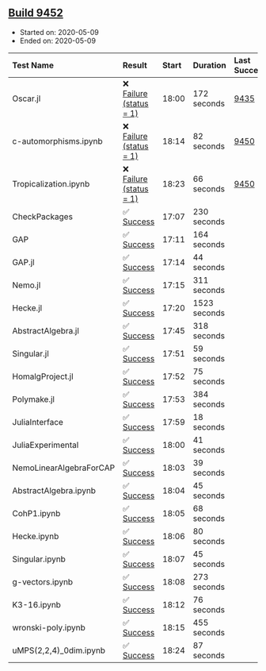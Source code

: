 ## [Build 9452](https://oscarci.mathematik.uni-kl.de/job/oscar/9452/)

* Started on: 2020-05-09
* Ended on: 2020-05-09

| Test Name    | Result | Start | Duration | Last Success | First Failure |
|:-------------|:-------|:------|:---------|:-------------|:--------------|
| Oscar.jl | ❌ [Failure (status = 1)](https://oscarci.mathematik.uni-kl.de/job/oscar/9452/artifact/logs/build-9452/Oscar.jl.log) | 18:00 | 172 seconds | [9435](https://oscarci.mathematik.uni-kl.de/job/oscar/9435/) | [9436](https://oscarci.mathematik.uni-kl.de/job/oscar/9436/) |
| c-automorphisms.ipynb | ❌ [Failure (status = 1)](https://oscarci.mathematik.uni-kl.de/job/oscar/9452/artifact/logs/build-9452/c-automorphisms.ipynb.log) | 18:14 | 82 seconds | [9450](https://oscarci.mathematik.uni-kl.de/job/oscar/9450/) | [9451](https://oscarci.mathematik.uni-kl.de/job/oscar/9451/) |
| Tropicalization.ipynb | ❌ [Failure (status = 1)](https://oscarci.mathematik.uni-kl.de/job/oscar/9452/artifact/logs/build-9452/Tropicalization.ipynb.log) | 18:23 | 66 seconds | [9450](https://oscarci.mathematik.uni-kl.de/job/oscar/9450/) | [9451](https://oscarci.mathematik.uni-kl.de/job/oscar/9451/) |
| CheckPackages | ✅ [Success](https://oscarci.mathematik.uni-kl.de/job/oscar/9452/artifact/logs/build-9452/CheckPackages.log) | 17:07 | 230 seconds |  |  |
| GAP | ✅ [Success](https://oscarci.mathematik.uni-kl.de/job/oscar/9452/artifact/logs/build-9452/GAP.log) | 17:11 | 164 seconds |  |  |
| GAP.jl | ✅ [Success](https://oscarci.mathematik.uni-kl.de/job/oscar/9452/artifact/logs/build-9452/GAP.jl.log) | 17:14 | 44 seconds |  |  |
| Nemo.jl | ✅ [Success](https://oscarci.mathematik.uni-kl.de/job/oscar/9452/artifact/logs/build-9452/Nemo.jl.log) | 17:15 | 311 seconds |  |  |
| Hecke.jl | ✅ [Success](https://oscarci.mathematik.uni-kl.de/job/oscar/9452/artifact/logs/build-9452/Hecke.jl.log) | 17:20 | 1523 seconds |  |  |
| AbstractAlgebra.jl | ✅ [Success](https://oscarci.mathematik.uni-kl.de/job/oscar/9452/artifact/logs/build-9452/AbstractAlgebra.jl.log) | 17:45 | 318 seconds |  |  |
| Singular.jl | ✅ [Success](https://oscarci.mathematik.uni-kl.de/job/oscar/9452/artifact/logs/build-9452/Singular.jl.log) | 17:51 | 59 seconds |  |  |
| HomalgProject.jl | ✅ [Success](https://oscarci.mathematik.uni-kl.de/job/oscar/9452/artifact/logs/build-9452/HomalgProject.jl.log) | 17:52 | 75 seconds |  |  |
| Polymake.jl | ✅ [Success](https://oscarci.mathematik.uni-kl.de/job/oscar/9452/artifact/logs/build-9452/Polymake.jl.log) | 17:53 | 384 seconds |  |  |
| JuliaInterface | ✅ [Success](https://oscarci.mathematik.uni-kl.de/job/oscar/9452/artifact/logs/build-9452/JuliaInterface.log) | 17:59 | 18 seconds |  |  |
| JuliaExperimental | ✅ [Success](https://oscarci.mathematik.uni-kl.de/job/oscar/9452/artifact/logs/build-9452/JuliaExperimental.log) | 18:00 | 41 seconds |  |  |
| NemoLinearAlgebraForCAP | ✅ [Success](https://oscarci.mathematik.uni-kl.de/job/oscar/9452/artifact/logs/build-9452/NemoLinearAlgebraForCAP.log) | 18:03 | 39 seconds |  |  |
| AbstractAlgebra.ipynb | ✅ [Success](https://oscarci.mathematik.uni-kl.de/job/oscar/9452/artifact/logs/build-9452/AbstractAlgebra.ipynb.log) | 18:04 | 45 seconds |  |  |
| CohP1.ipynb | ✅ [Success](https://oscarci.mathematik.uni-kl.de/job/oscar/9452/artifact/logs/build-9452/CohP1.ipynb.log) | 18:05 | 68 seconds |  |  |
| Hecke.ipynb | ✅ [Success](https://oscarci.mathematik.uni-kl.de/job/oscar/9452/artifact/logs/build-9452/Hecke.ipynb.log) | 18:06 | 80 seconds |  |  |
| Singular.ipynb | ✅ [Success](https://oscarci.mathematik.uni-kl.de/job/oscar/9452/artifact/logs/build-9452/Singular.ipynb.log) | 18:07 | 45 seconds |  |  |
| g-vectors.ipynb | ✅ [Success](https://oscarci.mathematik.uni-kl.de/job/oscar/9452/artifact/logs/build-9452/g-vectors.ipynb.log) | 18:08 | 273 seconds |  |  |
| K3-16.ipynb | ✅ [Success](https://oscarci.mathematik.uni-kl.de/job/oscar/9452/artifact/logs/build-9452/K3-16.ipynb.log) | 18:12 | 76 seconds |  |  |
| wronski-poly.ipynb | ✅ [Success](https://oscarci.mathematik.uni-kl.de/job/oscar/9452/artifact/logs/build-9452/wronski-poly.ipynb.log) | 18:15 | 455 seconds |  |  |
| uMPS(2,2,4)_0dim.ipynb | ✅ [Success](https://oscarci.mathematik.uni-kl.de/job/oscar/9452/artifact/logs/build-9452/uMPS-2-2-4-_0dim.ipynb.log) | 18:24 | 87 seconds |  |  |
